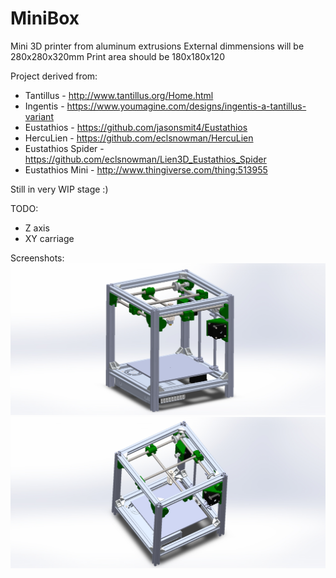 MiniBox
=======

Mini 3D printer from aluminum extrusions
External dimmensions will be 280x280x320mm
Print area should be 180x180x120

Project derived from:
- Tantillus - http://www.tantillus.org/Home.html
- Ingentis - https://www.youmagine.com/designs/ingentis-a-tantillus-variant
- Eustathios - https://github.com/jasonsmit4/Eustathios
- HercuLien - https://github.com/eclsnowman/HercuLien
- Eustathios Spider - https://github.com/eclsnowman/Lien3D_Eustathios_Spider
- Eustathios Mini - http://www.thingiverse.com/thing:513955

Still in very WIP stage :)

TODO:
- Z axis
- XY carriage

Screenshots:
![screen01](/images/screenshot01.jpg?raw=true)
![screen02](/images/screenshot02.jpg?raw=true)
